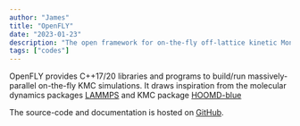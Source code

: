 ```yaml
---
author: "James"
title: "OpenFLY"
date: "2023-01-23"
description: "The open framework for on-the-fly off-lattice kinetic Monte Carlo simulations."
tags: ["codes"]
---
```



OpenFLY provides C++17/20 libraries and programs to build/run massively-parallel on-the-fly KMC simulations. It draws inspiration from the molecular dynamics packages [LAMMPS](https://www.lammps.org) and KMC package [HOOMD-blue](https://glotzerlab.engin.umich.edu/hoomd-blue/)

The source-code and documentation is hosted on [GitHub](https://github.com/ConorWilliams/openFLY).
